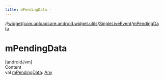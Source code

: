 ```yaml
---
title: mPendingData -
---
```

//[widget](../../index.md)/[com.uploadcare.android.widget.utils](../index.md)/[SingleLiveEvent](index.md)/[mPendingData](m-pending-data.md)



# mPendingData  
[androidJvm]  
Content  
val [mPendingData](m-pending-data.md): [Any](https://kotlinlang.org/api/latest/jvm/stdlib/kotlin/-any/index.html)  




